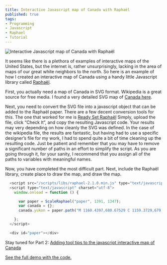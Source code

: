 ```yaml
---
title: Interactive Javascript map of Canada with Raphaël
published: true
tags:
- Programming
- Javascript
- Raphael
- Tutorial
---
```


![Interactive Javascript map of Canada with Raphaël](/images/content/blog/part-1-interactive-javascript-map-of-canada-with-raphael.jpg)

It seems like there is a plethora of examples of interactive maps of the United States, but the internet is, rather unsurprisingly, lacking in the area of maps of our great white neighbors to the north. So here is an example of how I created an interactive map of Canada using a handy little Javascript library called [Raphaël](http://raphaeljs.com/).

First, you actually need a map of Canada in SVG format. Wikipedia is a great source for free media. I found a very detailed SVG map of [Canada here](http://en.wikipedia.org/wiki/File:Canada_blank_map.svg).

Next, you need to convert the SVG file into a javascript object that can be added to the Raphaël paper. There are a few decent conversion tools for this. The one that worked for me is [Ready Set Raphaël](http://readysetraphael.com/) Simply, upload the file, click “Check It”, and copy the resulting Javascript code. Your results may very depending on how cleanly the SVG was defined. In the case of the wikipedia file, the results are fantastic, but having had to use a specific designer’s file for my work, I had to spend quite a bit of time cleaning up the resulting code. Just be patient and remember that you may have to remove a significant number of paths in an effort to simplify the script. As you are going through it, for your sanity, I recommend that you assign all of the paths to variables with meaningful names.

Now, you have completed the most difficult part. Next, include the Raphaël library, create place to draw the map, and draw the map.

```javascript
  <script src="/scripts/libs/raphael-2.1.0.min.js" type="text/javascript" charset="utf-8"></script>
  <script type="text/javascript" charset="utf-8">
    window.onload = function () {

      var paper = ScaleRaphael("paper", 1391, 1347);
      var canada = {};
      canada.yukon = paper.path("M 1160.4397,680.67529 C 1159.3729,679.972 1155.125,677.88101 1151,676.02864 C 1144.7017,673.20033 1122.9778,661.92409 1087.3258,642.97723 C 1075.9927,636.95442 1034.4743,611.15123 1003.75,591.03597 C 992.86937,583.91239 988,580.15615 988,578.88637 C 988,576.35528 991.08744,571.50566 994.31523,568.96668 C 1000.1153,564.40432 996.76651,561.46008 985.36663,561.09919 C 983.10797,561.02769 982.08516,560.43367 981.70274,558.9713 C 981.41096,557.85551 980.79598,557.04466 980.33611,557.16942 C 978.46515,557.677 975.06194,555.77051 974.4614,553.8784 C 973.98352,552.37273 976.35217,548.12521 983.77357,537.17955 C 997.53744,516.87952 1022.9824,479.1969 1042.641,450 C 1058.2985,426.74555 1078.5312,396.76326 1105.8545,356.32552 L 1118.1348,338.15104 L 1121.3174,339.24785 C 1127.8773,341.50858 1129.7757,343.75969 1130.5183,350.15805 C 1130.8953,353.40604 1132.2542,358.13839 1133.5381,360.67437 C 1134.822,363.21036 1136.1654,367.01967 1136.5236,369.13949 C 1137.002,371.97103 1138.2569,373.92005 1141.2533,376.4848 C 1144.9739,379.66949 1145.2006,380.13052 1143.8366,381.73794 C 1141.7369,384.21243 1131.6192,400.69132 1129.2473,405.5 C 1128.1621,407.7 1126.4753,411.975 1125.4988,415 C 1124.5224,418.025 1122.7189,422.525 1121.4912,425 C 1117.1303,433.79134 1116.8821,433.12209 1127.4504,441.06576 C 1134.7288,446.53657 1137,448.79765 1137,450.57292 C 1137,451.854 1135.3903,455.98373 1133.4229,459.7501 C 1131.0878,464.22052 1129.6645,468.5098 1129.3234,472.10443 C 1128.8115,477.49997 1128.8743,477.66674 1132.4442,480.38965 C 1136.3423,483.36287 1136.1852,482.53687 1135.0646,494.17054 C 1135.0291,494.53934 1133.6831,495.13033 1132.0735,495.48385 C 1128.9088,496.17894 1126,499.73446 1126,502.90766 C 1126,503.99557 1125.0894,506.42911 1123.9763,508.31552 C 1121.7941,512.01414 1122.277,515.32518 1125.3736,517.89508 C 1126.514,518.84154 1126.8165,520.3141 1126.4575,523.17123 C 1126.0755,526.2119 1126.4783,527.86303 1128.188,530.26409 C 1129.784,532.50536 1130.4572,534.9735 1130.5598,538.95951 C 1130.639,542.03376 1131.4867,546.04055 1132.4535,547.91009 C 1134.137,551.1657 1134.1259,551.56578 1132.1614,558.39741 C 1129.5496,567.47989 1128.2794,574.5708 1127.5476,584.15358 C 1127.2262,588.36305 1126.4667,593.2313 1125.86,594.9719 C 1124.8791,597.7856 1125.034,598.43409 1127.2562,600.81832 C 1130.5945,604.40005 1131.5264,606.3735 1133.4917,614.02337 C 1134.4068,617.58552 1136.4131,622.83639 1137.9501,625.69198 C 1139.991,629.48351 1140.4019,631.01553 1139.4736,631.37174 C 1138.7745,631.64002 1137.9749,634.02863 1137.6968,636.67976 C 1137.4186,639.33089 1136.8665,642.75902 1136.4698,644.29783 C 1135.61,647.63328 1136.8878,648.87411 1145,652.5813 C 1148.025,653.96368 1152.2306,656.28946 1154.3457,657.74969 C 1156.4608,659.20992 1159.3858,660.4261 1160.8457,660.45233 L 1163.5,660.5 L 1163.221,670.94563 C 1163.0676,676.69072 1162.8155,681.51787 1162.6607,681.67263 C 1162.506,681.82738 1161.5065,681.37858 1160.4397,680.67529 z ").attr({fill: "#522405","stroke-width": 0}).transform("t-959.79,0.708441");

    };
  </script>

  <div id="paper"></div>
```

Stay tuned for Part 2: [Adding tool tips to the javascript interactive map of Canada](#)

[See the full demo with the code.](http://demos.williamyoumans.com/canada-interactive-map.php)
